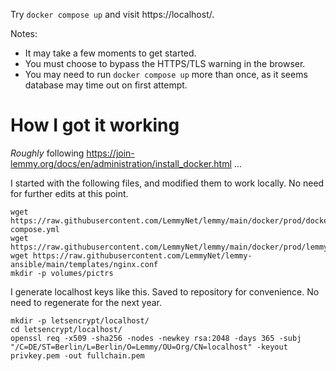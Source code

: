 Try `docker compose up` and visit https://localhost/.

Notes:
* It may take a few moments to get started.
* You must choose to bypass the HTTPS/TLS warning in the browser.
* You may need to run `docker compose up` more than once, as it seems database may time out on first attempt.



# How I got it working

_Roughly_ following https://join-lemmy.org/docs/en/administration/install_docker.html ...

I started with the following files, and modified them to work locally. No need for further edits at this point.
```
wget https://raw.githubusercontent.com/LemmyNet/lemmy/main/docker/prod/docker-compose.yml
wget https://raw.githubusercontent.com/LemmyNet/lemmy/main/docker/prod/lemmy.hjson
wget https://raw.githubusercontent.com/LemmyNet/lemmy-ansible/main/templates/nginx.conf
mkdir -p volumes/pictrs
```

I generate localhost keys like this. Saved to repository for convenience. No need to regenerate for the next year.

```
mkdir -p letsencrypt/localhost/
cd letsencrypt/localhost/
openssl req -x509 -sha256 -nodes -newkey rsa:2048 -days 365 -subj "/C=DE/ST=Berlin/L=Berlin/O=Lemmy/OU=Org/CN=localhost" -keyout privkey.pem -out fullchain.pem
```
